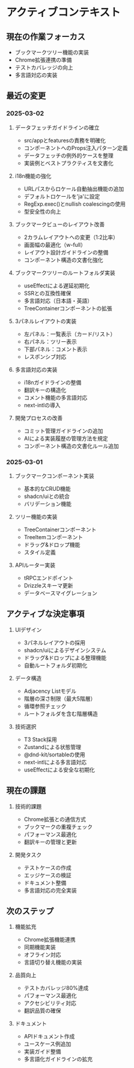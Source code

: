 # アクティブコンテキスト

## 現在の作業フォーカス
- ブックマークツリー機能の実装
- Chrome拡張連携の準備
- テストカバレッジの向上
- 多言語対応の実装

## 最近の変更
### 2025-03-02
1. データフェッチガイドラインの確立
   - src/appとfeaturesの責務を明確化
   - コンポーネントへのProps注入パターン定義
   - データフェッチの例外的ケースを整理
   - 実装例とベストプラクティスを文書化

2. i18n機能の強化
   - URLパスからロケール自動抽出機能の追加
   - デフォルトロケールを'ja'に設定
   - RegExp.exec()とnullish coalescingの使用
   - 型安全性の向上

2. ブックマークビューのレイアウト改善
   - 2カラムレイアウトへの変更（1:2比率）
   - 画面幅の最適化（w-full）
   - レイアウト設計ガイドラインの整備
   - コンポーネント構造の文書化強化

2. ブックマークツリーのルートフォルダ実装
   - useEffectによる遅延初期化
   - SSRとの互換性確保
   - 多言語対応（日本語・英語）
   - TreeContainerコンポーネントの拡張

2. 3パネルレイアウトの実装
   - 左パネル：一覧表示（カード/リスト）
   - 右パネル：ツリー表示
   - 下部パネル：コメント表示
   - レスポンシブ対応

3. 多言語対応の実装
   - i18nガイドラインの整備
   - 翻訳キーの構造化
   - コメント機能の多言語対応
   - next-intlの導入

4. 開発プロセスの改善
   - コミット管理ガイドラインの追加
   - AIによる実装履歴の管理方法を規定
   - コンポーネント構造の文書化ルール追加

### 2025-03-01
1. ブックマークコンポーネント実装
   - 基本的なCRUD機能
   - shadcn/uiとの統合
   - バリデーション機能

2. ツリー機能の実装
   - TreeContainerコンポーネント
   - TreeItemコンポーネント
   - ドラッグ&ドロップ機能
   - スタイル定義

3. APIルーター実装
   - tRPCエンドポイント
   - Drizzleスキーマ更新
   - データベースマイグレーション

## アクティブな決定事項
1. UIデザイン
   - 3パネルレイアウトの採用
   - shadcn/uiによるデザインシステム
   - ドラッグ&ドロップによる整理機能
   - 自動ルートフォルダ初期化

2. データ構造
   - Adjacency Listモデル
   - 階層の深さ制限（最大5階層）
   - 循環参照チェック
   - ルートフォルダを含む階層構造

3. 技術選択
   - T3 Stack採用
   - Zustandによる状態管理
   - @dnd-kit/sortableの使用
   - next-intlによる多言語対応
   - useEffectによる安全な初期化

## 現在の課題
1. 技術的課題
   - Chrome拡張との通信方式
   - ブックマークの重複チェック
   - パフォーマンス最適化
   - 翻訳キーの管理と更新

2. 開発タスク
   - テストケースの作成
   - エッジケースの検証
   - ドキュメント整備
   - 多言語対応の完全実装

## 次のステップ
1. 機能拡充
   - Chrome拡張機能連携
   - 同期機能実装
   - オフライン対応
   - 言語切り替え機能の実装

2. 品質向上
   - テストカバレッジ80%達成
   - パフォーマンス最適化
   - アクセシビリティ対応
   - 翻訳品質の確保

3. ドキュメント
   - APIドキュメント作成
   - ユースケース例追加
   - 実装ガイド整備
   - 多言語化ガイドラインの拡充
